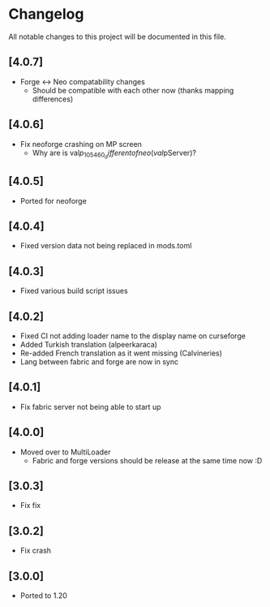 # Changelog

All notable changes to this project will be documented in this file.

## [4.0.7]

- Forge <-> Neo compatability changes
  - Should be compatible with each other now (thanks mapping differences)

## [4.0.6]

- Fix neoforge crashing on MP screen
  - Why are is val$p_105460_ different of neo(val$pServer)?

## [4.0.5]

- Ported for neoforge

## [4.0.4]

- Fixed version data not being replaced in mods.toml

## [4.0.3]

- Fixed various build script issues

## [4.0.2]

- Fixed CI not adding loader name to the display name on curseforge
- Added Turkish translation (alpeerkaraca)
- Re-added French translation as it went missing (Calvineries)
- Lang between fabric and forge are now in sync

## [4.0.1]
- Fix fabric server not being able to start up

## [4.0.0]

- Moved over to MultiLoader
  - Fabric and forge versions should be release at the same time now :D

## [3.0.3]

- Fix fix

## [3.0.2]

- Fix crash

## [3.0.0]

- Ported to 1.20